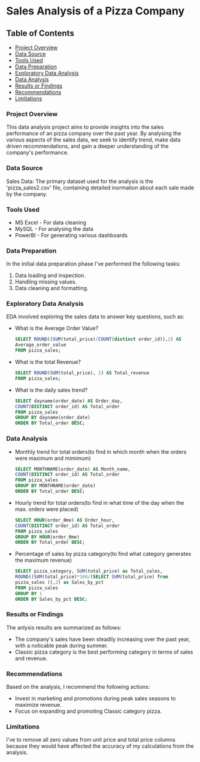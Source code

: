 # Sales Analysis of a Pizza Company


## Table of Contents

- [Project Overview](#project-overview)
- [Data Source](#data-source)
- [Tools Used](#tools-used)
- [Data Preparation](#data-preparation)
- [Exploratory Data Analysis](#exploratory-data-analysis)
- [Data Analysis](#data-analysis)
- [Results or Findings](#results-or-findings)
- [Recommendations](#recommendations)
- [Limitations](#limitations)


### Project Overview

This data analysis project aims to provide insights into the sales performance of an pizza company over the past year. By analysing the various aspects of the sales data, we seek to identify trend, make data driven recommendations, and gain a deeper understanding of the company's performance.


### Data Source

Sales Data: The primary dataset used for the analysis is the 'pizza_sales2.csv' file, containing detailed inormation about each sale made by the company.


### Tools Used

- MS Excel - For data cleaning
- MySQL - For analysing the data
- PowerBI - For generating various dashboards


### Data Preparation

In the initial data preparation phase I've performed the following tasks:
1. Data loading and inspection.
2. Handling missing values.
3. Data cleaning and formatting.


### Exploratory Data Analysis

EDA involved exploring the sales data to answer key questions, such as:
- What is the Average Order Value?
  ```sql
  SELECT ROUND((SUM(total_price)/COUNT(distinct order_id)),2) AS 
  Average_order_value
  FROM pizza_sales;
  ```
- What is the total Revenue?
  ```sql
  SELECT ROUND(SUM(total_price), 2) AS Total_revenue 
  FROM pizza_sales;
  ```
- What is the daily sales trend?
  ```sql
  SELECT dayname(order_date) AS Order_day, 
  COUNT(DISTINCT order_id) AS Total_order
  FROM pizza_sales
  GROUP BY dayname(order_date)
  ORDER BY Total_order DESC;
  ```


### Data Analysis

- Monthly trend for total orders(to find in which month when the orders were maximum and mimimum)

  ```sql
  SELECT MONTHNAME(order_date) AS Month_name, 
  COUNT(DISTINCT order_id) AS Total_order
  FROM pizza_sales
  GROUP BY MONTHNAME(order_date)
  ORDER BY Total_order DESC;
  ```

- Hourly trend for total orders(to find in what time of the day when the max. orders were placed)
  ```sql
  SELECT HOUR(order_Ɵme) AS Order_hour, 
  COUNT(DISTINCT order_id) AS Total_order
  FROM pizza_sales
  GROUP BY HOUR(order_Ɵme)
  ORDER BY Total_order DESC;
  ```

- Percentage of sales by pizza category(to find what category generates the maximum revenue)
  ```sql
  SELECT pizza_category, SUM(total_price) as Total_sales,
  ROUND((SUM(total_price)*100/(SELECT SUM(total_price) from 
  pizza_sales )),2) as Sales_by_pct
  FROM pizza_sales
  GROUP BY 1
  ORDER BY Sales_by_pct DESC;
  ```

### Results or Findings

The anlysis results are summarized as follows:
- The company's sales have been steadily increasing over the past year, with a noticable peak during summer.
- Classic pizza category is the best performing category in terms of sales and revenue.


### Recommendations

Based on the analysis, I recommend the following actions:
- Invest in marketing and promotions during peak sales seasons to maximize revenue.
- Focus on expanding and promoting Classic category pizza.


### Limitations

I've to remove all zero values from unit price and total price columns because they would have affected the accuracy of my calculations from the analysis. 






  
